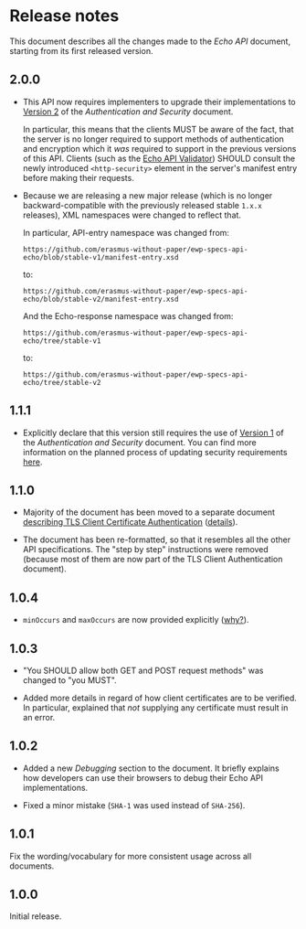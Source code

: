Release notes
=============

This document describes all the changes made to the *Echo API* document,
starting from its first released version.


2.0.0
-----

 * This API now requires implementers to upgrade their implementations to
   [Version 2](https://github.com/erasmus-without-paper/ewp-specs-sec-intro/tree/stable-v2)
   of the *Authentication and Security* document.

   In particular, this means that the clients MUST be aware of the fact, that
   the server is no longer required to support methods of authentication and
   encryption which it *was* required to support in the previous versions of
   this API. Clients (such as the [Echo API
   Validator](https://developers.erasmuswithoutpaper.eu/#validator)) SHOULD
   consult the newly introduced `<http-security>` element in the server's
   manifest entry before making their requests.

 * Because we are releasing a new major release (which is no longer
   backward-compatible with the previously released stable `1.x.x` releases),
   XML namespaces were changed to reflect that.

   In particular, API-entry namespace was changed from:

   ```
   https://github.com/erasmus-without-paper/ewp-specs-api-echo/blob/stable-v1/manifest-entry.xsd
   ```

   to:

   ```
   https://github.com/erasmus-without-paper/ewp-specs-api-echo/blob/stable-v2/manifest-entry.xsd
   ```

   And the Echo-response namespace was changed from:

   ```
   https://github.com/erasmus-without-paper/ewp-specs-api-echo/tree/stable-v1
   ```

   to:

   ```
   https://github.com/erasmus-without-paper/ewp-specs-api-echo/tree/stable-v2
   ```


1.1.1
-----

* Explicitly declare that this version still requires the use of
  [Version 1](https://github.com/erasmus-without-paper/ewp-specs-sec-intro/tree/stable-v1)
  of the *Authentication and Security* document. You can find more information
  on the planned process of updating security requirements
  [here](https://github.com/erasmus-without-paper/ewp-specs-sec-intro/issues/1).


1.1.0
-----

* Majority of the document has been moved to a separate document [describing
  TLS Client Certificate
  Authentication](https://github.com/erasmus-without-paper/ewp-specs-sec-cliauth-tlscert)
  ([details](https://github.com/erasmus-without-paper/ewp-specs-architecture/issues/21)).

* The document has been re-formatted, so that it resembles all the other API
  specifications. The "step by step" instructions were removed (because most
  of them are now part of the TLS Client Authentication document).


1.0.4
-----

* `minOccurs` and `maxOccurs` are now provided explicitly
  ([why?](https://github.com/erasmus-without-paper/general-issues/issues/22)).


1.0.3
-----

* "You SHOULD allow both GET and POST request methods" was changed to "you
  MUST".

* Added more details in regard of how client certificates are to be verified.
  In particular, explained that *not* supplying any certificate must result
  in an error.


1.0.2
-----

* Added a new *Debugging* section to the document. It briefly explains how
  developers can use their browsers to debug their Echo API implementations.

* Fixed a minor mistake (`SHA-1` was used instead of `SHA-256`).


1.0.1
-----

Fix the wording/vocabulary for more consistent usage across all documents.


1.0.0
-----

Initial release.
